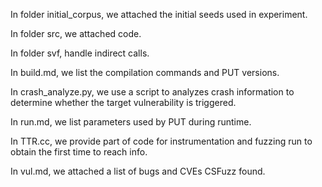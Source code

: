 In folder initial_corpus, we attached the initial seeds used in experiment.

In folder src, we attached code.

In folder svf, handle indirect calls.

In build.md, we list the compilation commands and PUT versions.

In crash_analyze.py, we use  a script to analyzes crash information to determine whether the target vulnerability is triggered.

In run.md, we list parameters used by PUT during runtime.

In TTR.cc, we provide part of code for instrumentation and fuzzing run to obtain the  first time to reach info.

In vul.md, we attached a list of bugs and CVEs CSFuzz found.


